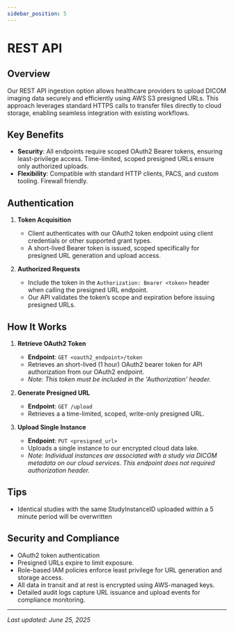 ```yaml
---
sidebar_position: 5
---
```


# REST API

## Overview

Our REST API ingestion option allows healthcare providers to upload DICOM imaging data securely and efficiently using AWS S3 presigned URLs. This approach leverages standard HTTPS calls to transfer files directly to cloud storage, enabling seamless integration with existing workflows.

## Key Benefits

- **Security**: All endpoints require scoped OAuth2 Bearer tokens, ensuring least-privilege access. Time-limited, scoped presigned URLs ensure only authorized uploads.
- **Flexibility**: Compatible with standard HTTP clients, PACS, and custom tooling. Firewall friendly.

## Authentication

1. **Token Acquisition**

   - Client authenticates with our OAuth2 token endpoint using client credentials or other supported grant types.
   - A short-lived Bearer token is issued, scoped specifically for presigned URL generation and upload access.

2. **Authorized Requests**
   - Include the token in the `Authorization: Bearer <token>` header when calling the presigned URL endpoint.
   - Our API validates the token’s scope and expiration before issuing presigned URLs.

## How It Works

1. **Retrieve OAuth2 Token**

   - **Endpoint**: `GET <oauth2_endpoint>/token`
   - Retrieves an short-lived (1 hour) OAuth2 bearer token for API authorization from our OAuth2 endpoint.
   - _Note: This token must be included in the 'Authorization' header._

2. **Generate Presigned URL**

   - **Endpoint**: `GET /upload`
   - Retrieves a a time-limited, scoped, write-only presigned URL.

3. **Upload Single Instance**

   - **Endpoint**: `PUT <presigned_url>`
   - Uploads a single instance to our encrypted cloud data lake.
   - _Note: Individual instances are associated with a study via DICOM metadata on our cloud services. This endpoint does not required authorization header._

## Tips

- Identical studies with the same StudyInstanceID uploaded within a 5 minute period will be overwritten

## Security and Compliance

- OAuth2 token authentication
- Presigned URLs expire to limit exposure.
- Role-based IAM policies enforce least privilege for URL generation and storage access.
- All data in transit and at rest is encrypted using AWS-managed keys.
- Detailed audit logs capture URL issuance and upload events for compliance monitoring.

---

_Last updated: June 25, 2025_
